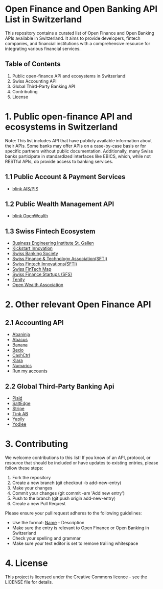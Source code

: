 # Open Finance and Open Banking API List in Switzerland
This repository contains a curated list of Open Finance and Open Banking APIs available in Switzerland. It aims to provide developers, fintech companies, and financial institutions with a comprehensive resource for integrating various financial services.

## Table of Contents
1. Public open-finance API and ecosystems in Switzerland
2. Swiss Accounting API
3. Global Third-Party Banking API
4. Contributing
5. License

# 1. Public open-finance API and ecosystems in Switzerland
Note: This list includes API that have publicly available information about their APIs. Some banks may offer APIs on a case-by-case basis or for specific partners without public documentation. Additionally, many Swiss banks participate in standardized interfaces like EBICS, which, while not RESTful APIs, do provide access to banking services.

## 1.1 Public Account & Payment Services
* [blink AIS/PIS](https://docs.blink.six-group.com/docs/category/account-and-payment-services)

## 1.2 Public Wealth Management API
* [blink OpenWealth](https://docs.blink.six-group.com/docs/category/openwealth)

## 1.3 Swiss Fintech Ecosystem
* [Business Engineering Institute St. Gallen](https://www.bei-sg.ch/)
* [Kickstart Innovation](https://www.kickstart-innovation.com/)
* [Swiss Banking Society](https://www.swissbanking.ch/)
* [Swiss Finance & Technology Association(SFTI)](https://swissfinte.ch/)
* [Swiss Fintech Innovations(SFTI)](https://swissfintechinnovations.ch/) 
* [Swiss FinTech Map](https://fintechmap.ch/)
* [Swiss Finance Startups (SFS)](https://swissfinancestartups.com/)
* [Tenity](https://www.tenity.com/)
* [Open Wealth Association](https://openwealth.ch/)

# 2. Other relevant Open Finance API
## 2.1 Accounting API
* [Abaninja](https://abaninja.ch/apidocs/)
* [Abacus](https://apihub.abacus.ch/)
* [Banana](https://www.banana.ch/doc/en/node/4714)
* [Bexio](https://docs.bexio.com/)
* [CashCtrl](https://app.cashctrl.com/static/help/en/api/index.html#intro)
* [Klara](https://api.klara.ch/docs)
* [Numarics](https://www.numarics.com/en/api-referenz)
* [Run my accounts](https://www.runmyaccounts.ch/support-artikel/run-my-accounts-restful-api/)
  
## 2.2 Global Third-Party Banking Api
* [Plaid](https://plaid.com/docs/)
* [SaltEdge](https://docs.saltedge.com/)
* [Stripe](https://docs.stripe.com/api)
* [Tink AB](https://docs.tink.com/api-introduction)
* [Yapily](https://docs.yapily.com/api/reference/)
* [Yodlee](https://developer.yodlee.com/api)

# 3. Contributing
We welcome contributions to this list! If you know of an API, protocol, or resource that should be included or have updates to existing entries, please follow these steps:

1. Fork the repository
2. Create a new branch (git checkout -b add-new-entry)
3. Make your changes
4. Commit your changes (git commit -am 'Add new entry')
5. Push to the branch (git push origin add-new-entry)
6. Create a new Pull Request

Please ensure your pull request adheres to the following guidelines:

* Use the format: [Name](link) - Description
* Make sure the entry is relevant to Open Finance or Open Banking in Switzerland
* Check your spelling and grammar
* Make sure your text editor is set to remove trailing whitespace

# 4. License
This project is licensed under the Creative Commons licence - see the LICENSE file for details.
